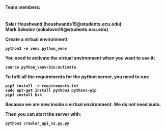 <h4>Team members:<h4>
<br>Salar Houshvand (houshvands19@students.ecu.edu)<br>
Mark Sokolov (sokolovm19@students.ecu.edu)

Create a virtual environment:
```
python3 -m venv python_venv
```

You need to activate the virtual environment when you want to use it:
```
source python_venv/bin/activate
```

To fufil all the requirements for the python server, you need to run:
```
pip3 install -r requirements.txt
sudo apt-get install python3 python3-pip
pip3 install bs4
```
Because we are now inside a virtual environment. We do not need sudo.

Then you can start the server with:
```
python3 crawler_api_v2.py.py
